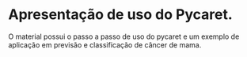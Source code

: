 # Apresentação de uso do Pycaret.
  O material possui o passo a passo de uso do pycaret e um exemplo de aplicação em previsão e classificação de câncer de mama.
